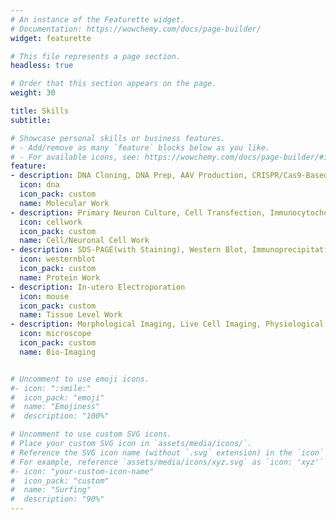 ```yaml
---
# An instance of the Featurette widget.
# Documentation: https://wowchemy.com/docs/page-builder/
widget: featurette

# This file represents a page section.
headless: true

# Order that this section appears on the page.
weight: 30

title: Skills
subtitle:

# Showcase personal skills or business features.
# - Add/remove as many `feature` blocks below as you like.
# - For available icons, see: https://wowchemy.com/docs/page-builder/#icons
feature:
- description: DNA Cloning, DNA Prep, AAV Production, CRISPR/Cas9-Based Gene Editing
  icon: dna
  icon_pack: custom
  name: Molecular Work
- description: Primary Neuron Culture, Cell Transfection, Immunocytochemistry
  icon: cellwork
  icon_pack: custom
  name: Cell/Neuronal Cell Work
- description: SDS-PAGE(with Staining), Western Blot, Immunoprecipitation
  icon: westernblot
  icon_pack: custom
  name: Protein Work
- description: In-utero Electroporation
  icon: mouse
  icon_pack: custom
  name: Tissue Level Work
- description: Morphological Imaging, Live Cell Imaging, Physiological Imaging(iGluSnFR, GCaMP, pHluorin...), Super Resolution Imaging(STORM, ExM...)
  icon: microscope
  icon_pack: custom
  name: Bio-Imaging


# Uncomment to use emoji icons.
#- icon: ":smile:"
#  icon_pack: "emoji"
#  name: "Emojiness"
#  description: "100%"  

# Uncomment to use custom SVG icons.
# Place your custom SVG icon in `assets/media/icons/`.
# Reference the SVG icon name (without `.svg` extension) in the `icon` field.
# For example, reference `assets/media/icons/xyz.svg` as `icon: 'xyz'`
#- icon: "your-custom-icon-name"
#  icon_pack: "custom"
#  name: "Surfing"
#  description: "90%"
---
```

